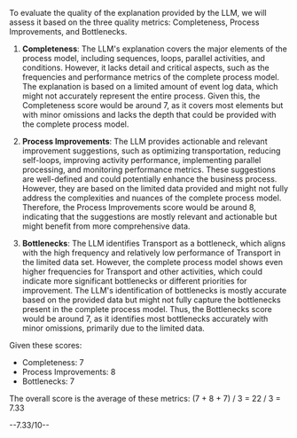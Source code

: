 To evaluate the quality of the explanation provided by the LLM, we will assess it based on the three quality metrics: Completeness, Process Improvements, and Bottlenecks.

1. **Completeness**: The LLM's explanation covers the major elements of the process model, including sequences, loops, parallel activities, and conditions. However, it lacks detail and critical aspects, such as the frequencies and performance metrics of the complete process model. The explanation is based on a limited amount of event log data, which might not accurately represent the entire process. Given this, the Completeness score would be around 7, as it covers most elements but with minor omissions and lacks the depth that could be provided with the complete process model.

2. **Process Improvements**: The LLM provides actionable and relevant improvement suggestions, such as optimizing transportation, reducing self-loops, improving activity performance, implementing parallel processing, and monitoring performance metrics. These suggestions are well-defined and could potentially enhance the business process. However, they are based on the limited data provided and might not fully address the complexities and nuances of the complete process model. Therefore, the Process Improvements score would be around 8, indicating that the suggestions are mostly relevant and actionable but might benefit from more comprehensive data.

3. **Bottlenecks**: The LLM identifies Transport as a bottleneck, which aligns with the high frequency and relatively low performance of Transport in the limited data set. However, the complete process model shows even higher frequencies for Transport and other activities, which could indicate more significant bottlenecks or different priorities for improvement. The LLM's identification of bottlenecks is mostly accurate based on the provided data but might not fully capture the bottlenecks present in the complete process model. Thus, the Bottlenecks score would be around 7, as it identifies most bottlenecks accurately with minor omissions, primarily due to the limited data.

Given these scores:
- Completeness: 7
- Process Improvements: 8
- Bottlenecks: 7

The overall score is the average of these metrics: (7 + 8 + 7) / 3 = 22 / 3 = 7.33

--7.33/10--